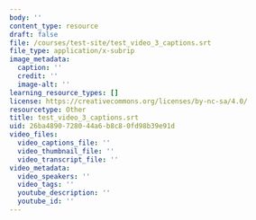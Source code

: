 ```yaml
---
body: ''
content_type: resource
draft: false
file: /courses/test-site/test_video_3_captions.srt
file_type: application/x-subrip
image_metadata:
  caption: ''
  credit: ''
  image-alt: ''
learning_resource_types: []
license: https://creativecommons.org/licenses/by-nc-sa/4.0/
resourcetype: Other
title: test_video_3_captions.srt
uid: 26ba4890-7280-44a6-b8c8-0fd98b39e91d
video_files:
  video_captions_file: ''
  video_thumbnail_file: ''
  video_transcript_file: ''
video_metadata:
  video_speakers: ''
  video_tags: ''
  youtube_description: ''
  youtube_id: ''
---
```

